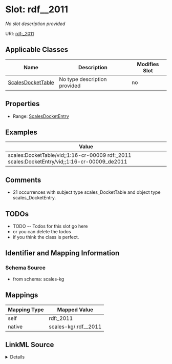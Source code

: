 

# Slot: rdf__2011


_No slot description provided_





URI: [rdf:_2011](http://www.w3.org/1999/02/22-rdf-syntax-ns#_2011)



<!-- no inheritance hierarchy -->





## Applicable Classes

| Name | Description | Modifies Slot |
| --- | --- | --- |
| [ScalesDocketTable](../classes/ScalesDocketTable.md) | No type description provided |  no  |







## Properties

* Range: [ScalesDocketEntry](../classes/ScalesDocketEntry.md)






## Examples

| Value |
| --- |
| scales:DocketTable/vid;;1:16-cr-00009 rdf:_2011 scales:DocketEntry/vid;;1:16-cr-00009_de2011 |

## Comments

* 21 occurrences with subject type scales_DocketTable and object type scales_DocketEntry.

## TODOs

* TODO -- Todos for this slot go here
* or you can delete the todos
* if you think the class is perfect.

## Identifier and Mapping Information







### Schema Source


* from schema: scales-kg




## Mappings

| Mapping Type | Mapped Value |
| ---  | ---  |
| self | rdf:_2011 |
| native | scales-kg/:rdf__2011 |




## LinkML Source

<details>
```yaml
name: rdf__2011
description: No slot description provided
todos:
- TODO -- Todos for this slot go here
- or you can delete the todos
- if you think the class is perfect.
comments:
- 21 occurrences with subject type scales_DocketTable and object type scales_DocketEntry.
examples:
- value: scales:DocketTable/vid;;1:16-cr-00009 rdf:_2011 scales:DocketEntry/vid;;1:16-cr-00009_de2011
from_schema: scales-kg
rank: 1000
slot_uri: rdf:_2011
alias: rdf__2011
domain_of:
- scales_DocketTable
range: scales_DocketEntry

```
</details>